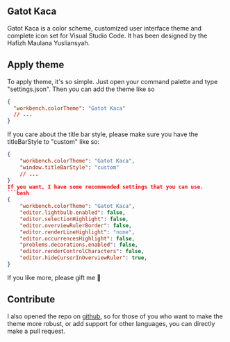 ## Gatot Kaca

Gatot Kaca is a color scheme, customized user interface theme and complete icon set for Visual Studio Code. It has been designed by the Hafizh Maulana Yusliansyah.

## Apply theme

To apply theme, it's so simple. Just open your command palette and type "settings.json". Then you can add the theme like so

```json
{
  "workbench.colorTheme": "Gatot Kaca"
  // ...
}
```

If you care about the title bar style, please make sure you have the titleBarStyle to "custom" like so:

````json
{
    "workbench.colorTheme": "Gatot Kaca",
    "window.titleBarStyle": "custom"
    // ...
}
If you want, I have some recommended settings that you can use.
```bash
{
    "workbench.colorTheme": "Gatot Kaca",
    "editor.lightbulb.enabled": false,
    "editor.selectionHighlight": false,
    "editor.overviewRulerBorder": false,
    "editor.renderLineHighlight": "none",
    "editor.occurrencesHighlight": false,
    "problems.decorations.enabled": false,
    "editor.renderControlCharacters": false,
    "editor.hideCursorInOverviewRuler": true,
}
````

If you like more, please gift me 🌟

## Contribute

I also opened the repo on [github](https://github.com/hafizhmaulanay/gatot-kaca-theme), so for those of you who want to make the theme more robust, or add support for other languages, you can directly make a pull request.
